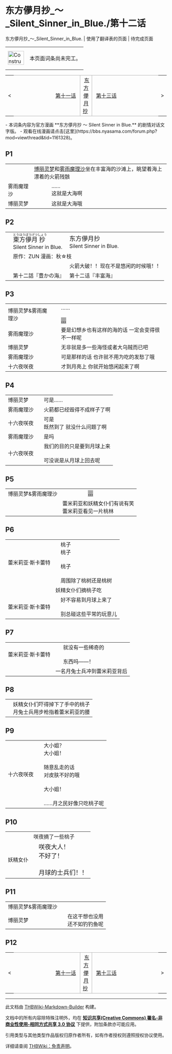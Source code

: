 # 东方儚月抄_～_Silent_Sinner_in_Blue./第十二话

<!-- source html: G:\repos\THBWiki-Markdown-Builder\THBWikiMarkdown\Temp\main\c\c6\ns0%3A%E4%B8%9C%E6%96%B9%E5%84%9A%E6%9C%88%E6%8A%84_%EF%BD%9E_Silent_Sinner_in_Blue%2E%2F%E7%AC%AC%E5%8D%81%E4%BA%8C%E8%AF%9D.html -->

东方儚月抄_～_Silent_Sinner_in_Blue. | 使用了翻译表的页面 | 待完成页面

  
  

  

<center>

<table>
<tbody><tr>
<td class="mbox-image"><div style="width: 52px;">
  <a href="./文件-ConstructionClock.png.md" class="image"><img alt="ConstructionClock.png" src="https://upload.thwiki.cc/thumb/f/f1/ConstructionClock.png/50px-ConstructionClock.png" decoding="async" loading="lazy" width="50" height="43" srcset="https://upload.thwiki.cc/thumb/f/f1/ConstructionClock.png/75px-ConstructionClock.png 1.5x, https://upload.thwiki.cc/thumb/f/f1/ConstructionClock.png/100px-ConstructionClock.png 2x" data-file-width="689" data-file-height="587"></a></div></td>
<td class="mbox-text" style=""><br>本页面词条尚未完工。<br><br></td>
</tr>
</tbody></table>


</center>
<center>

<table>
<tbody><tr>
<td>&lt;
</td>
<td style="border-top: 1px solid #aaaaaa; border-bottom: 1px solid #aaaaaa; width: 50%; text-align: right"><a href="./东方儚月抄_～_Silent_Sinner_in_Blue.-第十一话.md" title="东方儚月抄 ～ Silent Sinner in Blue./第十一话">第十一话</a>&#160;
</td>
<td style="text-align: center; border-left: 1px solid #aaaaaa; border-right: 1px solid #aaaaaa; border-top: 1px solid #aaaaaa; border-bottom: 1px solid #aaaaaa;">&#160;<a href="./东方儚月抄_～_Silent_Sinner_in_Blue..md" title="东方儚月抄 ～ Silent Sinner in Blue.">东方儚月抄</a>&#160;
</td>
<td style="border-top: 1px solid #aaaaaa; border-bottom: 1px solid #aaaaaa; width: 50%; text-align: left">&#160;<a href="./东方儚月抄_～_Silent_Sinner_in_Blue.-第十三话.md" title="东方儚月抄 ～ Silent Sinner in Blue./第十三话">第十三话</a>
</td>
<td>&gt;
</td></tr></tbody></table>

  
</center>
- 本词条内容为官方漫画 **东方儚月抄 ～ Silent Sinner in Blue.** 的剧情对话文字版。
- 观看在线漫画请点击[这里](https://bbs.nyasama.com/forum.php?mod=viewthread&amp;tid=1161328)。


## P1

<table><tbody><tr class="tt-status-header" id="P1-1" data-pos="&#91;&quot;P1&quot;,1&#93;"><td class="tt-s" lang="zh"><div class="poem"></div></td><td colspan="2" class="tt-status" lang="zh"><div class="poem"><a href="./博丽灵梦.md" title="博丽灵梦">博丽灵梦</a>和<a href="./雾雨魔理沙.md" title="雾雨魔理沙">雾雨魔理沙</a>坐在丰富海的沙滩上，眺望着海上漂着的火箭残骸</div></td></tr><tr class="tt-content" id="P1-2" data-pos="&#91;&quot;P1&quot;,2&#93;"><td id="雾雨魔理沙" class="tt-char" lang="zh"><div class="poem">雾雨魔理沙</div></td><td class="tt-ja" lang="ja"><div class="poem"></div></td><td class="tt-zh" lang="zh"><div class="poem">……<br>这就是大海啊</div></td></tr><tr class="tt-content" id="P1-3" data-pos="&#91;&quot;P1&quot;,3&#93;"><td id="博丽灵梦" class="tt-char" lang="zh"><div class="poem">博丽灵梦</div></td><td class="tt-ja" lang="ja"><div class="poem"></div></td><td class="tt-zh" lang="zh"><div class="poem">这就是大海哦</div></td></tr></tbody></table>



## P2

<table><tbody><tr class="tt-header" id="P2-1" data-pos="&#91;&quot;P2&quot;,1&#93;"><td id="" class="tt-h" lang="zh"><div class="poem"></div></td><td class="tt-ja" lang="ja"><div class="poem"><big><ruby lang="ja"><rb>東</rb><rp> (</rp><rt>とう</rt><rp>) </rp></ruby><ruby lang="ja"><rb>方</rb><rp> (</rp><rt>ほう</rt><rp>) </rp></ruby><ruby lang="ja"><rb>儚</rb><rp> (</rp><rt>ぼう</rt><rp>) </rp></ruby><ruby lang="ja"><rb>月</rb><rp> (</rp><rt>げつ</rt><rp>) </rp></ruby><ruby lang="ja"><rb>抄</rb><rp> (</rp><rt>しょう</rt><rp>) </rp></ruby></big><br>Silent Sinner in Blue.</div></td><td class="tt-zh" lang="zh"><div class="poem"><big>东方儚月抄</big><br>Silent Sinner in Blue.</div></td></tr><tr class="tt-status-header" id="P2-2" data-pos="&#91;&quot;P2&quot;,2&#93;"><td class="tt-s" lang="zh"><div class="poem"></div></td><td colspan="2" class="tt-status" lang="zh"><div class="poem">原作：ZUN 漫画：秋☆枝</div></td></tr><tr class="tt-narrator" id="P2-3" data-pos="&#91;&quot;P2&quot;,3&#93;"><td id="" class="tt-narrator" lang="zh"><div class="poem"></div></td><td class="tt-ja" lang="ja"><div class="poem"></div></td><td class="tt-zh" lang="zh"><div class="poem">火箭大破！！现在不是悠闲的时候哦！！</div></td></tr><tr class="tt-header" id="P2-4" data-pos="&#91;&quot;P2&quot;,4&#93;"><td id="" class="tt-h" lang="zh"><div class="poem"></div></td><td class="tt-ja" lang="ja"><div class="poem">第十二話『豊かの海』</div></td><td class="tt-zh" lang="zh"><div class="poem">第十二话『丰富海』</div></td></tr></tbody></table>



## P3

<table><tbody><tr class="tt-content" id="P3-1" data-pos="&#91;&quot;P3&quot;,1&#93;"><td id="博丽灵梦&amp;amp;雾雨魔理沙" class="tt-char" lang="zh"><div class="poem">博丽灵梦&amp;雾雨魔理沙</div></td><td class="tt-ja" lang="ja"><div class="poem"></div></td><td class="tt-zh" lang="zh"><div class="poem">……<br><br><span style="background-color: darkgray;"><b>…</b></span></div></td></tr><tr class="tt-content" id="P3-2" data-pos="&#91;&quot;P3&quot;,2&#93;"><td id="雾雨魔理沙" class="tt-char" lang="zh"><div class="poem">雾雨魔理沙</div></td><td class="tt-ja" lang="ja"><div class="poem"></div></td><td class="tt-zh" lang="zh"><div class="poem">要是幻想乡也有这样的海的话 一定会变得很不一样呢</div></td></tr><tr class="tt-content" id="P3-3" data-pos="&#91;&quot;P3&quot;,3&#93;"><td id="博丽灵梦" class="tt-char" lang="zh"><div class="poem">博丽灵梦</div></td><td class="tt-ja" lang="ja"><div class="poem"></div></td><td class="tt-zh" lang="zh"><div class="poem">无非就是多一些海怪或者大乌贼而已吧</div></td></tr><tr class="tt-content" id="P3-4" data-pos="&#91;&quot;P3&quot;,4&#93;"><td id="雾雨魔理沙" class="tt-char" lang="zh"><div class="poem">雾雨魔理沙</div></td><td class="tt-ja" lang="ja"><div class="poem"></div></td><td class="tt-zh" lang="zh"><div class="poem">可是那样的话 也许就不用为吃的发愁了哦</div></td></tr><tr class="tt-content" id="P3-5" data-pos="&#91;&quot;P3&quot;,5&#93;"><td id="十六夜咲夜" class="tt-char" lang="zh"><div class="poem">十六夜咲夜</div></td><td class="tt-ja" lang="ja"><div class="poem"></div></td><td class="tt-zh" lang="zh"><div class="poem">才到月亮上 你就开始悠闲起来了啊</div></td></tr></tbody></table>



## P4

<table><tbody><tr class="tt-content" id="P4-1" data-pos="&#91;&quot;P4&quot;,1&#93;"><td id="博丽灵梦" class="tt-char" lang="zh"><div class="poem">博丽灵梦</div></td><td class="tt-ja" lang="ja"><div class="poem"></div></td><td class="tt-zh" lang="zh"><div class="poem">可是……</div></td></tr><tr class="tt-content" id="P4-2" data-pos="&#91;&quot;P4&quot;,2&#93;"><td id="雾雨魔理沙" class="tt-char" lang="zh"><div class="poem">雾雨魔理沙</div></td><td class="tt-ja" lang="ja"><div class="poem"></div></td><td class="tt-zh" lang="zh"><div class="poem">火箭都已经毁得不成样子了啊</div></td></tr><tr class="tt-content" id="P4-3" data-pos="&#91;&quot;P4&quot;,3&#93;"><td id="十六夜咲夜" class="tt-char" lang="zh"><div class="poem">十六夜咲夜</div></td><td class="tt-ja" lang="ja"><div class="poem"></div></td><td class="tt-zh" lang="zh"><div class="poem">可是<br>既然到了 就没什么问题了啊</div></td></tr><tr class="tt-content" id="P4-4" data-pos="&#91;&quot;P4&quot;,4&#93;"><td id="雾雨魔理沙" class="tt-char" lang="zh"><div class="poem">雾雨魔理沙</div></td><td class="tt-ja" lang="ja"><div class="poem"></div></td><td class="tt-zh" lang="zh"><div class="poem">是吗</div></td></tr><tr class="tt-content" id="P4-5" data-pos="&#91;&quot;P4&quot;,5&#93;"><td id="十六夜咲夜" class="tt-char" lang="zh"><div class="poem">十六夜咲夜</div></td><td class="tt-ja" lang="ja"><div class="poem"></div></td><td class="tt-zh" lang="zh"><div class="poem">我们的目的只是要到月球上来<br><br>可没说是从月球上回去呢</div></td></tr></tbody></table>



## P5

<table><tbody><tr class="tt-content" id="P5-1" data-pos="&#91;&quot;P5&quot;,1&#93;"><td id="博丽灵梦&amp;amp;雾雨魔理沙" class="tt-char" lang="zh"><div class="poem">博丽灵梦&amp;雾雨魔理沙</div></td><td class="tt-ja" lang="ja"><div class="poem"></div></td><td class="tt-zh" lang="zh"><div class="poem"><span style="background-color: darkgray;"><b>…</b></span></div></td></tr><tr class="tt-status-header" id="P5-2" data-pos="&#91;&quot;P5&quot;,2&#93;"><td class="tt-s" lang="zh"><div class="poem"></div></td><td colspan="2" class="tt-status" lang="zh"><div class="poem">蕾米莉亚和妖精女仆们有说有笑<br>蕾米莉亚看见一片桃林</div></td></tr></tbody></table>



## P6

<table><tbody><tr class="tt-content" id="P6-1" data-pos="&#91;&quot;P6&quot;,1&#93;"><td id="蕾米莉亚" class="tt-char" lang="zh"><div class="poem">蕾米莉亚·斯卡蕾特</div></td><td class="tt-ja" lang="ja"><div class="poem"></div></td><td class="tt-zh" lang="zh"><div class="poem">桃子<br>桃子<br><br>桃子<br><br>周围除了桃树还是桃树</div></td></tr><tr class="tt-status-header" id="P6-2" data-pos="&#91;&quot;P6&quot;,2&#93;"><td class="tt-s" lang="zh"><div class="poem"></div></td><td colspan="2" class="tt-status" lang="zh"><div class="poem">妖精女仆们摘桃子吃</div></td></tr><tr class="tt-content" id="P6-3" data-pos="&#91;&quot;P6&quot;,3&#93;"><td id="蕾米莉亚" class="tt-char" lang="zh"><div class="poem">蕾米莉亚·斯卡蕾特</div></td><td class="tt-ja" lang="ja"><div class="poem"></div></td><td class="tt-zh" lang="zh"><div class="poem">好不容易到月球上来了<br><br>别总碰这些平常的玩意儿</div></td></tr></tbody></table>



## P7

<table><tbody><tr class="tt-content" id="P7-1" data-pos="&#91;&quot;P7&quot;,1&#93;"><td id="蕾米莉亚" class="tt-char" lang="zh"><div class="poem">蕾米莉亚·斯卡蕾特</div></td><td class="tt-ja" lang="ja"><div class="poem"></div></td><td class="tt-zh" lang="zh"><div class="poem">就没有一些稀奇的<br><br>东西吗——！</div></td></tr><tr class="tt-status-header" id="P7-2" data-pos="&#91;&quot;P7&quot;,2&#93;"><td class="tt-s" lang="zh"><div class="poem"></div></td><td colspan="2" class="tt-status" lang="zh"><div class="poem">一名月兔士兵冲到蕾米莉亚背后</div></td></tr></tbody></table>



## P8

<table><tbody><tr class="tt-status-header" id="P8-1" data-pos="&#91;&quot;P8&quot;,1&#93;"><td class="tt-s" lang="zh"><div class="poem"></div></td><td colspan="2" class="tt-status" lang="zh"><div class="poem">妖精女仆们吓得掉下了手中的桃子<br>月兔士兵用步枪指着蕾米莉亚的腰</div></td></tr></tbody></table>



## P9

<table><tbody><tr class="tt-content" id="P9-1" data-pos="&#91;&quot;P9&quot;,1&#93;"><td id="十六夜咲夜" class="tt-char" lang="zh"><div class="poem">十六夜咲夜</div></td><td class="tt-ja" lang="ja"><div class="poem"></div></td><td class="tt-zh" lang="zh"><div class="poem">大小姐？<br>大小姐！<br><br>随意乱走的话<br>对皮肤不好的哦<br><br>大小姐！<br><br>……月之民好像只吃桃子呢</div></td></tr></tbody></table>



## P10

<table><tbody><tr class="tt-status-header" id="P10-1" data-pos="&#91;&quot;P10&quot;,1&#93;"><td class="tt-s" lang="zh"><div class="poem"></div></td><td colspan="2" class="tt-status" lang="zh"><div class="poem">咲夜摘了一些桃子</div></td></tr><tr class="tt-content" id="P10-2" data-pos="&#91;&quot;P10&quot;,2&#93;"><td id="妖精女仆" class="tt-char" lang="zh"><div class="poem">妖精女仆</div></td><td class="tt-ja" lang="ja"><div class="poem"></div></td><td class="tt-zh" lang="zh"><div class="poem"><big>咲夜大人！<br>不好了！<br><br>月球的士兵们！！</big></div></td></tr></tbody></table>



## P11

<table><tbody><tr class="tt-content" id="P11-1" data-pos="&#91;&quot;P11&quot;,1&#93;"><td id="博丽灵梦&amp;amp;雾雨魔理沙" class="tt-char" lang="zh"><div class="poem">博丽灵梦&amp;雾雨魔理沙</div></td><td class="tt-ja" lang="ja"><div class="poem"></div></td><td class="tt-zh" lang="zh"><div class="poem"></div></td></tr><tr class="tt-content" id="P11-2" data-pos="&#91;&quot;P11&quot;,2&#93;"><td id="博丽灵梦" class="tt-char" lang="zh"><div class="poem">博丽灵梦</div></td><td class="tt-ja" lang="ja"><div class="poem"></div></td><td class="tt-zh" lang="zh"><div class="poem">在这干想也没用<br>还不如钓钓鱼呢<br></div></td></tr></tbody></table>



## P12

  
  

  

<center>

<table>
<tbody><tr>
<td>&lt;
</td>
<td style="border-top: 1px solid #aaaaaa; border-bottom: 1px solid #aaaaaa; width: 50%; text-align: right"><a href="./东方儚月抄_～_Silent_Sinner_in_Blue.-第十一话.md" title="东方儚月抄 ～ Silent Sinner in Blue./第十一话">第十一话</a>&#160;
</td>
<td style="text-align: center; border-left: 1px solid #aaaaaa; border-right: 1px solid #aaaaaa; border-top: 1px solid #aaaaaa; border-bottom: 1px solid #aaaaaa;">&#160;<a href="./东方儚月抄_～_Silent_Sinner_in_Blue..md" title="东方儚月抄 ～ Silent Sinner in Blue.">东方儚月抄</a>&#160;
</td>
<td style="border-top: 1px solid #aaaaaa; border-bottom: 1px solid #aaaaaa; width: 50%; text-align: left">&#160;<a href="./东方儚月抄_～_Silent_Sinner_in_Blue.-第十三话.md" title="东方儚月抄 ～ Silent Sinner in Blue./第十三话">第十三话</a>
</td>
<td>&gt;
</td></tr></tbody></table>

  
</center>
  
  

  





---

此文档由 [THBWiki-Markdown-Builder](https://github.com/Delsin-Yu/THBWiki-Markdown-Builder) 构建。

文档中的所有内容除特殊注明外，均在 [**知识共享(Creative Commons) 署名-非商业性使用-相同方式共享 3.0 协议**](https://creativecommons.org/licenses/by-sa/3.0/deed.zh-hans) 下提供，附加条款亦可能应用。

引用类型与其他类型作品版权归原作者所有，如有作者授权则遵照授权协议使用。

详细请查阅 [THBWiki：免责声明](https://thbwiki.cc/THBWiki:%E5%85%8D%E8%B4%A3%E5%A3%B0%E6%98%8E)。

